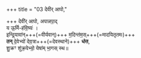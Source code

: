 +++
title = "03 देवीर् आपो,"

+++
देवी॑र् आपो, अपान्नपा॒द्  
य ऊ॒र्मि-ह॑वि॒ष्यः॑ ।  
इन्द्रि॒यावा॑न्+++(=वीर्यवान्)+++ म॒दिन्त॑म॒स्+++(=मादयितृतमः)+++  
**तन्** दे॒वेभ्यो॑ देव॒त्रा+++(=देवस्थाने)+++ **ध॑त्त**,  
शु॒क्रꣳ शु॑क्र॒पेभ्यो॒ येषा॑म् भा॒गस् स्थ॥